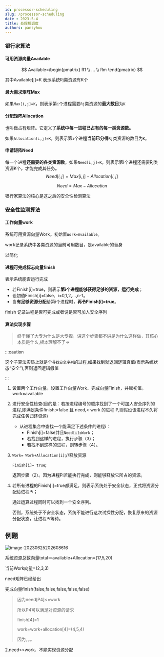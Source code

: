 ```yaml
---
id: processor-scheduling
slug: /processor-scheduling
date : 2023-5-4
title: 处理机调度
authors: pansyhou
---
```


### 银行家算法

#### 可用资源向量Available

$$
Available=\begin{pmatrix}  
  R1  \\  
  ... \\
 Rm
\end{pmatrix}
$$

其中Available[j]=K 表示系统Rj类资源有K个

#### 最大需求矩阵Max

如果`Max[i,j]=K`，则表示第`i`个进程需要`Rj`类资源的**最大数目**为`K`



#### 分配矩阵Allocation

也叫做占有矩阵。它定义了**系统中每一进程已占有的每一类资源数。**

如果`Allocation[i,j]=K`，则表示第`i`个进程**当前已分得**`Rj`类资源的数目为`K`。



#### 申请矩阵Need

每一个进程**还需要的各类资源数**。如果`Need[i,j]=K`，则表示第i个进程还需要Rj类资源K个，才能完成其任务。
$$
Need[i,j]=Max[i,j]-Allocation[i,j]
$$

$$
Need=Max-Allocation
$$

银行家算法的核心是这之后的安全性检测算法

### 安全性监测算法

#### 工作向量work

系统可用资源向量Work。初始置`Work=Available`。 

work记录系统中各类资源的当前可用数目，是available的替身

以简化

#### 进程可完成标志向量finish

表示系统能否运行完成

- 若Finish[i]=true，则表示**第i个进程能够获得足够的资源**，**运行完成**；
- 设初值Finish[i]=false，i=0,1,2,…,n-1。
- 当**有足够资源分配**给第i个进程时，**再令Finish[i]=true**。

finish 记录进程是否可完成或者说是否可加人安全序列



#### 算法实现步骤

> 终于懂了大专为什么是大专捏，讲这个步骤都不讲是为什么这样做，其核心本质是什么,根本理解不了=>



:::caution

这个子算法实质上就是个`寻找安全序列`的过程,如果找到就返回逻辑真值(表示系统状态“安全”),否则返回逻辑假值

:::



1. 设置两个工作向量。设置工作向量Work、完成向量Finish，并赋初值。work=available

2. 进行安全性检查(目的是：若按进程编号的顺序找到了一个可加人安全序列的进程,即满足条件finish;=false 且 need,< work 的进程 P,则假设该进程不久将完成任务归还资源)

   - 从进程集合中查找一个能满足下述条件的进程i：
     - Finish[i]=false并且`Need[i]≤Work`；
     - 若找到这样的进程，执行步骤（3）；
     - 若找不到这样的进程，则转步骤（4）。

3. `Work= Work+Allocation[i]`;//释放资源

   `Finish[i]= true`;

   返回步骤（2）。因为进程Pi若能执行完成，则能够释放它所占的资源。

4. 若所有进程的Finish[i]=true都满足，则表示系统处于安全状态，正式将资源分配给进程Pi；

   通过运算过程同时可以找到一个安全序列。 

   否则，系统处于不安全状态，系统不能进行这次试探性分配，恢复原来的资源分配状态，让进程Pi等待。     



## 例题

![image-20230625202608616](https://pic.imgdb.cn/item/649832611ddac507cc8b38c1)



系统资源总数向量total＝available+Allocation=(17,5,20)

当前Work向量=(2,3,3)

need矩阵已经给出

完成向量finish(false,false,false,false,false)

> 因为need[P4]<=work
>
> 所以P4可以满足对资源的请求
>
> finish[4]=1
>
> work=work+allocation[4]=(4,5,4)
>
> 因为。。。

2.need>>work，不能实现资源分配

​	

